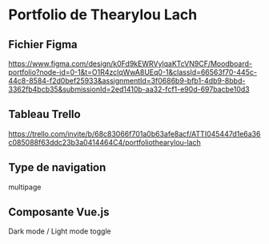 # Portfolio de Thearylou Lach

## Fichier Figma
https://www.figma.com/design/k0Fd9kEWRVylqaKTcVN9CF/Moodboard-portfolio?node-id=0-1&t=O1R4zclqWwA8UEq0-1&classId=66563f70-445c-44c8-8584-f2d0bef25933&assignmentId=3f0686b9-bfb1-4db9-8bbd-3362fb4bcb35&submissionId=2ed1410b-aa32-fcf1-e90d-697bacbe10d3

## Tableau Trello
https://trello.com/invite/b/68c83066f701a0b63afe8acf/ATTI045447d1e6a36c085088f63ddc23b3a0414464C4/portfoliothearylou-lach

## Type de navigation
multipage
## Composante Vue.js
Dark mode / Light mode toggle
